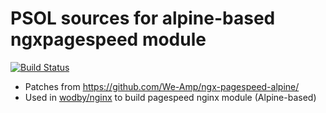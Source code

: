 # PSOL sources for alpine-based ngxpagespeed module 

[![Build Status](https://travis-ci.com/wodby/nginx-alpine-psol.svg?branch=master)](https://travis-ci.com/wodby/nginx-alpine-psol)

* Patches from https://github.com/We-Amp/ngx-pagespeed-alpine/
* Used in [wodby/nginx](https://github.com/wodby/nginx) to build pagespeed nginx module (Alpine-based)
